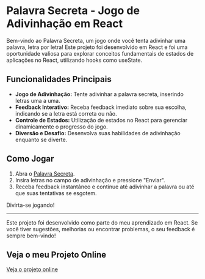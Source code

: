 # Palavra Secreta - Jogo de Adivinhação em React

Bem-vindo ao Palavra Secreta, um jogo onde você tenta adivinhar uma palavra, letra por letra! Este projeto foi desenvolvido em React e foi uma oportunidade valiosa para explorar conceitos fundamentais de estados de aplicações no React, utilizando hooks como useState.

## Funcionalidades Principais

- **Jogo de Adivinhação:** Tente adivinhar a palavra secreta, inserindo letras uma a uma.
- **Feedback Interativo:** Receba feedback imediato sobre sua escolha, indicando se a letra está correta ou não.
- **Controle de Estados:** Utilização de estados no React para gerenciar dinamicamente o progresso do jogo.
- **Diversão e Desafio:** Desenvolva suas habilidades de adivinhação enquanto se diverte.

## Como Jogar

1. Abra o [Palavra Secreta](https://palavrasecretarobson.netlify.app/).
2. Insira letras no campo de adivinhação e pressione "Enviar".
3. Receba feedback instantâneo e continue até adivinhar a palavra ou até que suas tentativas se esgotem.

Divirta-se jogando!

---

Este projeto foi desenvolvido como parte do meu aprendizado em React. Se você tiver sugestões, melhorias ou encontrar problemas, o seu feedback é sempre bem-vindo!

## Veja o meu Projeto Online

[Veja o projeto online](https://palavrasecretarobson.netlify.app/)
